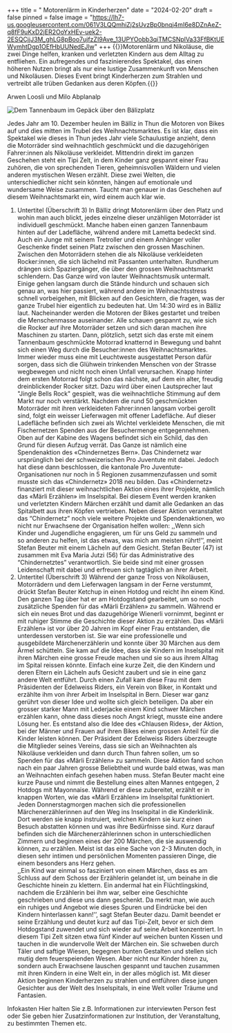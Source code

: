 +++
title = " Motorenlärm in Kinderherzen"
date = "2024-02-20"
draft = false
pinned = false
image = "https://lh7-us.googleusercontent.com/061V3LQQmhiZj2sUvzBp0bnqj4mI6e8DZnAeZ-q8fF9uKxD2jER2OoYxHEv-uek2-2ESQCjjJ3M_ghLG8pBoo7ujfzZI9Ave_13UPYOobb3qiTMCSNplVa33FfBKtUEWymhtDgp1OEfHbUUNedEJlw"
+++
{{<lead>}}Motorenlärm und Nikoläuse, die zwei Dinge helfen, kranken und verletzten Kindern aus dem Alltag zu entfliehen. Ein aufregendes und faszinierendes Spektakel, das einen höheren Nutzen bringt als nur eine lustige Zusammenkunft von Menschen und Nikoläusen. Dieses Event bringt Kinderherzen zum Strahlen und vertreibt alle trüben Gedanken aus deren Köpfen.{{</lead>}}

Arwen Loosli und Milo Abplanalp

![](https://lh7-us.googleusercontent.com/061V3LQQmhiZj2sUvzBp0bnqj4mI6e8DZnAeZ-q8fF9uKxD2jER2OoYxHEv-uek2-2ESQCjjJ3M_ghLG8pBoo7ujfzZI9Ave_13UPYOobb3qiTMCSNplVa33FfBKtUEWymhtDgp1OEfHbUUNedEJlw "Dem Tannenbaum im Gepäck über den Bälizplatz")

Jedes Jahr am 10. Dezember heulen im Bälliz in Thun die Motoren von Bikes auf und dies mitten im Trubel des Weihnachtsmarktes. Es ist klar, dass ein Spektakel wie dieses in Thun jedes Jahr viele Schaulustige anzieht, denn die Motorräder sind weihnachtlich geschmückt und die dazugehörigen Fahrer:innen als Nikoläuse verkleidet. Mittendrin direkt im ganzen Geschehen steht ein Tipi Zelt, in dem Kinder ganz gespannt einer Frau zuhören, die von sprechenden Tieren, geheimnisvollen Wäldern und vielen anderen mystischen Wesen erzählt. Diese zwei Welten, die unterschiedlicher nicht sein könnten, hängen auf emotionale und wundersame Weise zusammen. Taucht man genauer in das Geschehen auf diesem Weihnachtsmarkt ein, wird einem auch klar wie.

1. Untertitel (Überschrift 3)
   In Bälliz dringt Motorenlärm über den Platz und wohin man auch blickt, jedes einzelne dieser unzähligen Motorräder ist individuell geschmückt. Manche haben einen ganzen Tannenbaum hinten auf der Ladefläche, während andere mit Lametta bedeckt sind. Auch ein Junge mit seinem Tretroller und einem Anhänger voller Geschenke findet seinen Platz zwischen den grossen Maschinen. Zwischen den Motorrädern stehen die als Nikoläuse verkleideten Rocker:innen, die sich lächelnd mit Passanten unterhalten. Rundherum drängen sich
   Spaziergänger, die über den grossen Weihnachtsmarkt schlendern. Das Ganze wird von lauter Weihnachtsmusik untermalt. Einige gehen langsam durch die Stände hindurch und schauen sich genau an, was hier passiert, während andere im Weihnachtsstress schnell vorbeigehen, mit Blicken auf den Gesichtern, die fragen, was der ganze Trubel hier eigentlich zu bedeuten hat.
   Um 14:30 wird es in Bälliz laut. Nacheinander werden die Motoren der Bikes gestartet und treiben die Menschenmasse auseinander. Alle schauen gespannt zu, wie sich die Rocker auf ihre Motorräder setzen und sich daran machen ihre Maschinen zu starten. Dann, plötzlich, setzt sich das erste mit einem Tannenbaum geschmückte Motorrad knatternd in Bewegung und bahnt sich einen Weg durch die Besucher:innen des Weihnachtsmarktes. Immer wieder muss eine mit Leuchtweste ausgestattet Person dafür sorgen, dass sich die Glühwein trinkenden Menschen von der Strasse wegbewegen und nicht noch einen Unfall verursachen. Knapp hinter dem ersten Motorrad folgt schon das nächste, auf dem ein alter, freudig dreinblickender Rocker sitzt. Dazu wird über einen Lautsprecher laut "Jingle Bells Rock" gespielt, was die weihnachtliche Stimmung auf dem Markt nur noch verstärkt.  Nachdem die rund 50 geschmückten Motorräder mit ihren verkleideten Fahrer:innen langsam vorbei gerollt sind, folgt ein weisser Lieferwagen mit offener Ladefläche. Auf dieser Ladefläche befinden sich zwei als Wichtel verkleidete Menschen, die mit Fischernetzen Spenden aus der Besuchermenge entgegennehmen. Oben auf der Kabine des Wagens befindet sich ein Schild, das den Grund für diesen Aufzug verrät. Das Ganze ist nämlich eine Spendenaktion des «Chindernetzes Bern». Das Chindernetz war ursprünglich bei der schweizerischen Pro Juventute mit dabei. Jedoch hat diese dann beschlossen, die kantonale Pro Juventute-Organisationen nur noch in 5 Regionen zusammenzufassen und somit musste sich das «Chindernetz» 2018 neu bilden. 
   Das «Chindernetz» finanziert mit dieser weihnachtlichen Aktion eines ihrer Projekte, nämlich das «Märli Erzählen» im Inselspital. Bei diesem Event werden kranken und verletzten Kindern Märchen erzählt und damit alle Gedanken an das Spitalbett aus ihren Köpfen vertrieben. Neben dieser Aktion veranstaltet das “Chindernetz” noch viele weitere Projekte und Spendenaktionen, wo nicht nur Erwachsene der Organisation helfen wollen:
   ,,Wenn sich Kinder und Jugendliche engagieren, um für uns Geld zu sammeln und so anderen zu helfen, ist das etwas, was mich am meisten rührt!’’, meint Stefan Beuter mit einem Lächeln auf dem Gesicht. Stefan Beuter (47) ist zusammen mit Eva Maria Jutzi (56) für das Administrative des “Chindernetztes” verantwortlich. Sie beide sind mit einer grossen Leidenschaft mit dabei und erfreuen sich tagtäglich an ihrer Arbeit.
2. Untertitel (Überschrift 3)
   Während der ganze Tross von Nikoläusen, Motorrädern und dem Lieferwagen langsam in der Ferne verstummt, drückt Stefan Beuter Ketchup in einen Hotdog und reicht ihn einem Kind. Den ganzen Tag über hat er am Hotdogstand gearbeitet, um so noch zusätzliche Spenden für das «Märli Erzählen» zu sammeln. Während er sich ein neues Brot und das dazugehörige Wienerli vornimmt, beginnt er mit ruhiger Stimme die Geschichte dieser Aktion zu erzählen. 
   Das «Märli Erzählen» ist vor über 20 Jahren im Kopf einer Frau entstanden, die unterdessen verstorben ist. Sie war eine professionelle und ausgebildete Märchenerzählerin und konnte über 30 Märchen aus dem Ärmel schütteln. Sie kam auf die Idee, dass sie Kindern im Inselspital mit ihren Märchen eine grosse Freude machen und sie so aus ihrem Alltag im Spital reissen könnte. Einfach eine kurze Zeit, die den Kindern und deren Eltern ein Lächeln aufs Gesicht zaubert und sie in eine ganz andere Welt entführt. Durch einen Zufall kam diese Frau mit dem Präsidenten der Edelweiss Riders, ein Verein von Biker, in Kontakt und erzählte ihm von ihrer Arbeit im Inselspital in Bern. Dieser war ganz gerührt von dieser Idee und wollte sich gleich beteiligen. Da aber ein grosser starker Mann mit Lederjacke einem Kind schwer Märchen erzählen kann, ohne dass dieses noch Angst kriegt, musste eine andere Lösung her. Es entstand also die Idee des «Chlausen Rides», der Aktion, bei der Männer und Frauen auf ihren Bikes einen grossen Anteil für die Kinder leisten können. Der Präsident der Edelweiss Riders überzeugte die Mitglieder seines Vereins, dass sie sich an Weihnachten als Nikoläuse verkleiden und dann durch Thun fahren sollen, um so Spenden für das «Märli Erzählen» zu sammeln. Diese Aktion fand schon nach ein paar Jahren grosse Beliebtheit und wurde bald etwas, was man an Weihnachten einfach gesehen haben muss. 
   Stefan Beuter macht eine kurze Pause und nimmt die Bestellung eines alten Mannes entgegen, 2 Hotdogs mit Mayonnaise. Während er diese zubereitet, erzählt er in knappen Worten, wie das «Märli Erzählen» im Inselspital funktioniert.
   Jeden Donnerstagmorgen machen sich die professionellen Märchenerzählerinnen auf den Weg ins Inselspital in die Kinderklinik. Dort werden sie knapp instruiert, welchen Kindern sie kurz einen Besuch abstatten können und was ihre Bedürfnisse sind. Kurz darauf befinden sich die Märchenerzählerinnen schon in unterschiedlichen Zimmern und beginnen eines der 200 Märchen, die sie auswendig können, zu erzählen. Meist ist das eine Sache von 2-3 Minuten doch, in diesen sehr intimen und persönlichen Momenten passieren Dinge, die einem besonders ans Herz gehen.\
   ,,Ein Kind war einmal so fasziniert von einem Märchen, dass es am Schluss auf dem Schoss der Erzählerin gelandet ist, um beinahe in die Geschichte hinein zu klettern. Ein andermal hat ein Flüchtlingskind, nachdem die Erzählerin bei ihm war, selber eine Geschichte geschrieben und diese uns dann geschenkt. Da merkt man, wie auch ein ruhiges und Angebot wie dieses Spuren und Eindrücke bei den Kindern hinterlassen kann!’’, sagt Stefan Beuter dazu. Damit beendet er seine Erzählung und deutet kurz auf das Tipi-Zelt, bevor er sich dem Hotdogstand zuwendet und sich wieder auf seine Arbeit konzentriert.
   In diesem Tipi Zelt sitzen etwa fünf Kinder auf weichen bunten Kissen und tauchen in die wundervolle Welt der Märchen ein. Sie schweben durch Täler und saftige Wiesen, begegnen bunten Gestalten und stellen sich mutig dem feuerspeienden Wesen. Aber nicht nur Kinder hören zu, sondern auch Erwachsene lauschen gespannt und tauchen zusammen mit ihren Kindern in eine Welt ein, in der alles möglich ist. Mit dieser Aktion beginnen Kinderherzen zu strahlen und entführen diese jungen Gesichter aus der Welt des Inselspitals, in eine Welt voller Träume und Fantasien.

Infokasten
Hier halten Sie z.B. Informationen zur interviewten Person fest oder Sie geben hier Zusatzinformationen zur Institution, der Veranstaltung, zu bestimmten Themen etc.